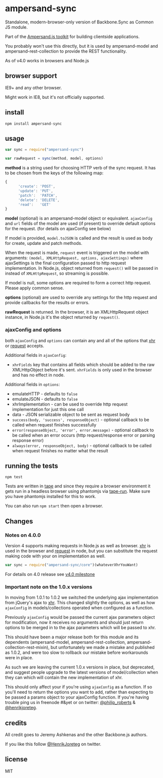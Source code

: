 # ampersand-sync

Standalone, modern-browser-only version of Backbone.Sync as Common JS module.

<!-- starthide -->
Part of the [Ampersand.js toolkit](http://ampersandjs.com) for building clientside applications.
<!-- endhide -->

You probably won't use this directly, but it is used by ampersand-model and ampersand-rest-collection to provide the REST functionality.

As of v4.0 works in browsers and Node.js 


## browser support

IE9+ and any other browser.

Might work in IE8, but it's not officially supported.

## install

```
npm install ampersand-sync
```

## usage

```js
var sync = require("ampersand-sync")

var rawRequest = sync(method, model, options)
```

**method** is a string used for choosing HTTP verb of the sync request. It has to be chosen from the keys of the following map:
```js
{
      'create': 'POST',
      'update': 'PUT',
      'patch':  'PATCH',
      'delete': 'DELETE',
      'read':   'GET'
}
```

**model** (optional) is an ampersand-model object or equivalent. `ajaxConfig` and `url` fields of the model are used (if present) to override default options for the request. (for details on ajaxConfig see below)

If model is provided, `model.toJSON` is called and the result is used as body for create, update and patch methods.

When the request is made, `request` event is triggered on the model with arguments: `(model, XMLHttpRequest, options, ajaxSettings)` where ajaxSettings is the final configuration passed to http request implementation. In Node.js, object returned from `request()` will be passed in instead of  `XMLHttpRequest`, so streaming is possible.

If model is null, some options are required to form a correct http request. Please apply common sense.
 
**options** (optional) are used to override any settings for the http request and provide callbacks for the results or errors.

**rawRequest** is returned. In the browser, it is an XMLHttpRequest object instance, in Node.js it's the object returned by `request()`. 

### ajaxConfig and options

both `ajaxConfig` and `options` can contain any and all of the options that [xhr](https://github.com/Raynos/xhr) or [request](https://github.com/request/request) accepts.

Additional fields in `ajaxConfig`:
 - `xhrFields` key that contains all fields which should be added to the raw XMLHttpObject before it's sent. `xhrFields` is only used in the browser and has no effect in node.

Additional fields in `options`:
 - emulateHTTP - defaults to `false`
 - emulateJSON - defaults to `false`
 - xhrImplementation - can be used to override http request implementation for just this one call
 - data - JSON serializable object to be sent as request body
 - `success(body, 'success', responseObject)` - optional callback to be called when request finishes successfully
 - `error(responseObject, 'error', error.message)` - optional callback to be called when an error occurs (http request/response error or parsing response error)
 - `always(error, responseObject, body)` - optional callback to be called when request finishes no matter what the result


## running the tests

```
npm test
```

Tests are written in [tape](https://github.com/substack/tape) and since they require a browser environment it gets run in a headless browser using phantomjs via [tape-run](https://github.com/juliangruber/tape-run). Make sure you have phantomjs installed for this to work. 

You can also run `npm start` then open a browser.

<!-- starthide -->

## Changes

### Notes on 4.0.0

Version 4 supports making requests in Node.js as well as browser.  [xhr](https://github.com/Raynos/xhr) is used in the browser and [request](https://github.com/request/request) in node, but you can substitute the request making code with your on implementation as well.

```js
var sync = require("ampersand-sync/core")(whateverXhrYouWant)
```

For details on 4.0 release see [v4.0 milestone](https://github.com/AmpersandJS/ampersand-sync/issues?utf8=%E2%9C%93&q=milestone%3Av4.0)

### Important note on the 1.0.x versions

In moving from 1.0.1 to 1.0.2 we switched the underlying ajax implementation from jQuery's ajax to [xhr](http://github.com/raynos/xhr). This changed slightly the options, as well as how `ajaxConfig` in models/collections operated when configured as a function.

Previously `ajaxConfig` would be passed the current ajax parameters object for modification, now it receives no arguments and should just return options to be merged in to the ajax parameters which will be passed to xhr.

This should have been a major release both for this module and its dependents (ampersand-model, ampersand-rest-collection, ampersand-collection-rest-mixin), but unfortunately we made a mistake and published as 1.0.2, and were too slow to rollback our mistake before workarounds were in place.

As such we are leaving the current 1.0.x versions in place, but deprecated, and suggest people upgrade to the latest versions of model/collection when they can which will contain the new implementation of xhr.

This should only affect your if you're using `ajaxConfig` as a function. If so you'll need to return the options you want to add, rather than expecting to be passed a params object to your ajaxConfig function. If you're having trouble ping us in freenode #&yet or on twitter: [@philip_roberts](http://twitter.com/philip_roberts) & [@henrikjoreteg](http://twitter.com/henrikjoreteg).


## credits

All credit goes to Jeremy Ashkenas and the other Backbone.js authors.

If you like this follow [@HenrikJoreteg](http://twitter.com/henrikjoreteg) on twitter.


## license

MIT

<!-- endhide -->
